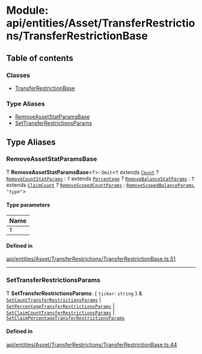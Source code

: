 # Module: api/entities/Asset/TransferRestrictions/TransferRestrictionBase

## Table of contents

### Classes

- [TransferRestrictionBase](../wiki/api.entities.Asset.TransferRestrictions.TransferRestrictionBase.TransferRestrictionBase)

### Type Aliases

- [RemoveAssetStatParamsBase](../wiki/api.entities.Asset.TransferRestrictions.TransferRestrictionBase#removeassetstatparamsbase)
- [SetTransferRestrictionsParams](../wiki/api.entities.Asset.TransferRestrictions.TransferRestrictionBase#settransferrestrictionsparams)

## Type Aliases

### RemoveAssetStatParamsBase

Ƭ **RemoveAssetStatParamsBase**<`T`\>: `Omit`<`T` extends [`Count`](../wiki/types.TransferRestrictionType#count) ? [`RemoveCountStatParams`](../wiki/api.procedures.types#removecountstatparams) : `T` extends [`Percentage`](../wiki/types.TransferRestrictionType#percentage) ? [`RemoveBalanceStatParams`](../wiki/api.procedures.types#removebalancestatparams) : `T` extends [`ClaimCount`](../wiki/types.TransferRestrictionType#claimcount) ? [`RemoveScopedCountParams`](../wiki/api.procedures.types#removescopedcountparams) : [`RemoveScopedBalanceParams`](../wiki/api.procedures.types#removescopedbalanceparams), ``"type"``\>

#### Type parameters

| Name |
| :------ |
| `T` |

#### Defined in

[api/entities/Asset/TransferRestrictions/TransferRestrictionBase.ts:51](https://github.com/PolymeshAssociation/polymesh-sdk/blob/339b7503/src/api/entities/Asset/TransferRestrictions/TransferRestrictionBase.ts#L51)

___

### SetTransferRestrictionsParams

Ƭ **SetTransferRestrictionsParams**: { `ticker`: `string`  } & [`SetCountTransferRestrictionsParams`](../wiki/api.procedures.types.SetCountTransferRestrictionsParams) \| [`SetPercentageTransferRestrictionsParams`](../wiki/api.procedures.types.SetPercentageTransferRestrictionsParams) \| [`SetClaimCountTransferRestrictionsParams`](../wiki/api.procedures.types.SetClaimCountTransferRestrictionsParams) \| [`SetClaimPercentageTransferRestrictionsParams`](../wiki/api.procedures.types.SetClaimPercentageTransferRestrictionsParams)

#### Defined in

[api/entities/Asset/TransferRestrictions/TransferRestrictionBase.ts:44](https://github.com/PolymeshAssociation/polymesh-sdk/blob/339b7503/src/api/entities/Asset/TransferRestrictions/TransferRestrictionBase.ts#L44)

